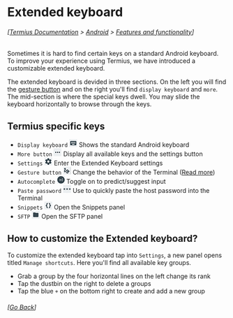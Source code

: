 # Extended keyboard
###### [[Termius Documentation](../../README.md) > [Android](../README.md) > [Features and functionality](README.md)]

Sometimes it is hard to find certain keys on a standard Android keyboard. To improve your experience using Termius, we have introduced a customizable extended keyboard.

The extended keyboard is devided in three sections. On the left you will find the [gesture button](terminal_touch.md) and on the right you'll find `display keyboard` and `more`. The mid-section is where the special keys dwell. You may slide the keyboard horizontally to browse through the keys.

## Termius specific keys
- `Display keyboard` ![Display keyboard](../.images/displaykeyboard.png) Shows the standard Android keyboard
- `More button` ![More button](../.images/more.png) Display all available keys and the settings button
- `Settings` ![Settings](../.images/settings.png) Enter the Extended Keyboard settings
- `Gesture button` ![Gesture button](../.images/terminaltouch.png) Change the behavior of the Terminal ([Read more](terminal_touch.md))
- `Autocomplete` ![Autocomplete off](../.images/autocomplete.png) Toggle on to predict/suggest input
- `Paste password` ![Paste password](../.images/pastepassword.png) Use to quickly paste the host password into the Terminal
- `Snippets` ![Snippets](../.images/snippets.png) Open the Snippets panel
- `SFTP` ![SFTP](../.images/sftp.png) Open the SFTP panel

## How to customize the Extended keyboard?
To customize the extended keyboard tap into `Settings`, a new panel opens titled `Manage shortcuts`. Here  you'll find all available key groups.

- Grab a group by the four horizontal lines on the left change its rank
- Tap the dustbin on the right to delete a groups
- Tap the blue `+` on the bottom right to create and add a new group

###### [[Go Back](../README.md)]

